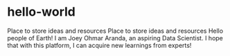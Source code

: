 # hello-world
Place to store ideas and resources
Place to store ideas and resources 
Hello people of Earth! I am Joey Ohmar Aranda, an aspiring Data Scientist. 
I hope that with this platform, I can acquire new learnings from experts!
